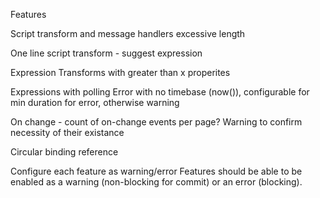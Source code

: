 Features

Script transform and message handlers excessive length

One line script transform - suggest expression

Expression Transforms with greater than x properites

Expressions with polling Error with no timebase (now()), configurable for min duration for error, otherwise warning

On change - count of on-change events per page? Warning to confirm necessity of their existance

Circular binding reference

Configure each feature as warning/error
Features should be able to be enabled as a warning (non-blocking for commit) or an error (blocking).